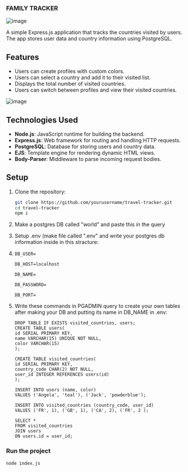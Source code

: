 ### FAMILY TRACKER
![image](https://github.com/user-attachments/assets/2915f8c9-ad42-421b-b598-95f576ae9c8d)

A simple Express.js application that tracks the countries visited by users. The app stores user data and country information using PostgreSQL.

## Features 

- Users can create profiles with custom colors.
- Users can select a country and add it to their visited list.
- Displays the total number of visited countries.
- Users can switch between profiles and view their visited countries.

![image](https://github.com/user-attachments/assets/095dda9e-a78f-49ed-9bfd-39483f83ab82)


## Technologies Used

- **Node.js**: JavaScript runtime for building the backend.
- **Express.js**: Web framework for routing and handling HTTP requests.
- **PostgreSQL**: Database for storing users and country data.
- **EJS**: Template engine for rendering dynamic HTML views.
- **Body-Parser**: Middleware to parse incoming request bodies.

## Setup

1. Clone the repository:
   ```bash
   git clone https://github.com/yourusername/travel-tracker.git
   cd travel-tracker
   npm i
   ```
2. Make a postgres DB called "world" and paste this in the query
3. Setup .env (make file called ".env" and write your postgres db information inside in this stracture:
4. ```
   DB_USER=
   
   DB_HOST=localhost
   
   DB_NAME=
   
   DB_PASSWORD=
   
   DB_PORT=
   ```


4.  Write these commands in PGADMIN query to create your own tables after making your DB and putting its name in DB_NAME in .env:
    ``` 
    DROP TABLE IF EXISTS visited_countries, users;
    CREATE TABLE users(
    id SERIAL PRIMARY KEY,
    name VARCHAR(15) UNIQUE NOT NULL,
    color VARCHAR(15)
    );
  
    CREATE TABLE visited_countries(
    id SERIAL PRIMARY KEY,
    country_code CHAR(2) NOT NULL,
    user_id INTEGER REFERENCES users(id)
    );
  
    INSERT INTO users (name, color)
    VALUES ('Angela', 'teal'), ('Jack', 'powderblue');
  
    INSERT INTO visited_countries (country_code, user_id)
    VALUES ('FR', 1), ('GB', 1), ('CA', 2), ('FR', 2 );
  
    SELECT *
    FROM visited_countries
    JOIN users
    ON users.id = user_id;
    ```

### Run the project 
```
node index.js
```

  
   
       
